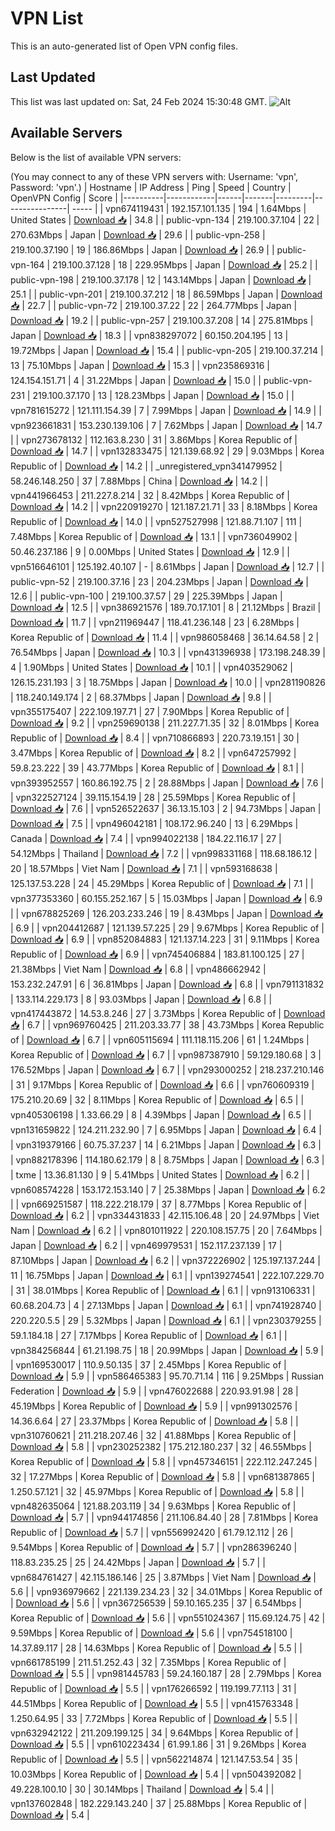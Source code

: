 # VPN List

This is an auto-generated list of Open VPN config files.

## Last Updated

This list was last updated on: Sat, 24 Feb 2024 15:30:48 GMT.
![Alt](https://repobeats.axiom.co/api/embed/186b98318ef1479477931607c1ad7d823f12451f.svg "Repobeats analytics image")

## Available Servers

Below is the list of available VPN servers:

(You may connect to any of these VPN servers with: Username: 'vpn', Password: 'vpn'.)
| Hostname | IP Address | Ping | Speed | Country | OpenVPN Config | Score |
|----------|------------|------|-------|---------|----------------| ----- |
| vpn674119431 | 192.157.101.135 | 194 | 1.64Mbps | United States | [Download 📥](./configs/server_0_US.ovpn) | 34.8 |
| public-vpn-134 | 219.100.37.104 | 22 | 270.63Mbps | Japan | [Download 📥](./configs/server_1_JP.ovpn) | 29.6 |
| public-vpn-258 | 219.100.37.190 | 19 | 186.86Mbps | Japan | [Download 📥](./configs/server_2_JP.ovpn) | 26.9 |
| public-vpn-164 | 219.100.37.128 | 18 | 229.95Mbps | Japan | [Download 📥](./configs/server_3_JP.ovpn) | 25.2 |
| public-vpn-198 | 219.100.37.178 | 12 | 143.14Mbps | Japan | [Download 📥](./configs/server_4_JP.ovpn) | 25.1 |
| public-vpn-201 | 219.100.37.212 | 18 | 86.59Mbps | Japan | [Download 📥](./configs/server_5_JP.ovpn) | 22.7 |
| public-vpn-72 | 219.100.37.22 | 22 | 264.77Mbps | Japan | [Download 📥](./configs/server_6_JP.ovpn) | 19.2 |
| public-vpn-257 | 219.100.37.208 | 14 | 275.81Mbps | Japan | [Download 📥](./configs/server_7_JP.ovpn) | 18.3 |
| vpn838297072 | 60.150.204.195 | 13 | 19.72Mbps | Japan | [Download 📥](./configs/server_8_JP.ovpn) | 15.4 |
| public-vpn-205 | 219.100.37.214 | 13 | 75.10Mbps | Japan | [Download 📥](./configs/server_9_JP.ovpn) | 15.3 |
| vpn235869316 | 124.154.151.71 | 4 | 31.22Mbps | Japan | [Download 📥](./configs/server_10_JP.ovpn) | 15.0 |
| public-vpn-231 | 219.100.37.170 | 13 | 128.23Mbps | Japan | [Download 📥](./configs/server_11_JP.ovpn) | 15.0 |
| vpn781615272 | 121.111.154.39 | 7 | 7.99Mbps | Japan | [Download 📥](./configs/server_12_JP.ovpn) | 14.9 |
| vpn923661831 | 153.230.139.106 | 7 | 7.62Mbps | Japan | [Download 📥](./configs/server_13_JP.ovpn) | 14.7 |
| vpn273678132 | 112.163.8.230 | 31 | 3.86Mbps | Korea Republic of | [Download 📥](./configs/server_14_KR.ovpn) | 14.7 |
| vpn132833475 | 121.139.68.92 | 29 | 9.03Mbps | Korea Republic of | [Download 📥](./configs/server_15_KR.ovpn) | 14.2 |
| _unregistered_vpn341479952 | 58.246.148.250 | 37 | 7.88Mbps | China | [Download 📥](./configs/server_16_CN.ovpn) | 14.2 |
| vpn441966453 | 211.227.8.214 | 32 | 8.42Mbps | Korea Republic of | [Download 📥](./configs/server_17_KR.ovpn) | 14.2 |
| vpn220919270 | 121.187.21.71 | 33 | 8.18Mbps | Korea Republic of | [Download 📥](./configs/server_18_KR.ovpn) | 14.0 |
| vpn527527998 | 121.88.71.107 | 111 | 7.48Mbps | Korea Republic of | [Download 📥](./configs/server_19_KR.ovpn) | 13.1 |
| vpn736049902 | 50.46.237.186 | 9 | 0.00Mbps | United States | [Download 📥](./configs/server_20_US.ovpn) | 12.9 |
| vpn516646101 | 125.192.40.107 | - | 8.61Mbps | Japan | [Download 📥](./configs/server_21_JP.ovpn) | 12.7 |
| public-vpn-52 | 219.100.37.16 | 23 | 204.23Mbps | Japan | [Download 📥](./configs/server_22_JP.ovpn) | 12.6 |
| public-vpn-100 | 219.100.37.57 | 29 | 225.39Mbps | Japan | [Download 📥](./configs/server_23_JP.ovpn) | 12.5 |
| vpn386921576 | 189.70.17.101 | 8 | 21.12Mbps | Brazil | [Download 📥](./configs/server_24_BR.ovpn) | 11.7 |
| vpn211969447 | 118.41.236.148 | 23 | 6.28Mbps | Korea Republic of | [Download 📥](./configs/server_25_KR.ovpn) | 11.4 |
| vpn986058468 | 36.14.64.58 | 2 | 76.54Mbps | Japan | [Download 📥](./configs/server_26_JP.ovpn) | 10.3 |
| vpn431396938 | 173.198.248.39 | 4 | 1.90Mbps | United States | [Download 📥](./configs/server_27_US.ovpn) | 10.1 |
| vpn403529062 | 126.15.231.193 | 3 | 18.75Mbps | Japan | [Download 📥](./configs/server_28_JP.ovpn) | 10.0 |
| vpn281190826 | 118.240.149.174 | 2 | 68.37Mbps | Japan | [Download 📥](./configs/server_29_JP.ovpn) | 9.8 |
| vpn355175407 | 222.109.197.71 | 27 | 7.90Mbps | Korea Republic of | [Download 📥](./configs/server_30_KR.ovpn) | 9.2 |
| vpn259690138 | 211.227.71.35 | 32 | 8.01Mbps | Korea Republic of | [Download 📥](./configs/server_31_KR.ovpn) | 8.4 |
| vpn710866893 | 220.73.19.151 | 30 | 3.47Mbps | Korea Republic of | [Download 📥](./configs/server_32_KR.ovpn) | 8.2 |
| vpn647257992 | 59.8.23.222 | 39 | 43.77Mbps | Korea Republic of | [Download 📥](./configs/server_33_KR.ovpn) | 8.1 |
| vpn393952557 | 160.86.192.75 | 2 | 28.88Mbps | Japan | [Download 📥](./configs/server_34_JP.ovpn) | 7.6 |
| vpn322527124 | 39.115.154.19 | 28 | 25.59Mbps | Korea Republic of | [Download 📥](./configs/server_35_KR.ovpn) | 7.6 |
| vpn526522637 | 36.13.15.103 | 2 | 94.73Mbps | Japan | [Download 📥](./configs/server_36_JP.ovpn) | 7.5 |
| vpn496042181 | 108.172.96.240 | 13 | 6.29Mbps | Canada | [Download 📥](./configs/server_37_CA.ovpn) | 7.4 |
| vpn994022138 | 184.22.116.17 | 27 | 54.12Mbps | Thailand | [Download 📥](./configs/server_38_TH.ovpn) | 7.2 |
| vpn998331168 | 118.68.186.12 | 20 | 18.57Mbps | Viet Nam | [Download 📥](./configs/server_39_VN.ovpn) | 7.1 |
| vpn593168638 | 125.137.53.228 | 24 | 45.29Mbps | Korea Republic of | [Download 📥](./configs/server_40_KR.ovpn) | 7.1 |
| vpn377353360 | 60.155.252.167 | 5 | 15.03Mbps | Japan | [Download 📥](./configs/server_41_JP.ovpn) | 6.9 |
| vpn678825269 | 126.203.233.246 | 19 | 8.43Mbps | Japan | [Download 📥](./configs/server_42_JP.ovpn) | 6.9 |
| vpn204412687 | 121.139.57.225 | 29 | 9.67Mbps | Korea Republic of | [Download 📥](./configs/server_43_KR.ovpn) | 6.9 |
| vpn852084883 | 121.137.14.223 | 31 | 9.11Mbps | Korea Republic of | [Download 📥](./configs/server_44_KR.ovpn) | 6.9 |
| vpn745406884 | 183.81.100.125 | 27 | 21.38Mbps | Viet Nam | [Download 📥](./configs/server_45_VN.ovpn) | 6.8 |
| vpn486662942 | 153.232.247.91 | 6 | 36.81Mbps | Japan | [Download 📥](./configs/server_46_JP.ovpn) | 6.8 |
| vpn791131832 | 133.114.229.173 | 8 | 93.03Mbps | Japan | [Download 📥](./configs/server_47_JP.ovpn) | 6.8 |
| vpn417443872 | 14.53.8.246 | 27 | 3.73Mbps | Korea Republic of | [Download 📥](./configs/server_48_KR.ovpn) | 6.7 |
| vpn969760425 | 211.203.33.77 | 38 | 43.73Mbps | Korea Republic of | [Download 📥](./configs/server_49_KR.ovpn) | 6.7 |
| vpn605115694 | 111.118.115.206 | 61 | 1.24Mbps | Korea Republic of | [Download 📥](./configs/server_50_KR.ovpn) | 6.7 |
| vpn987387910 | 59.129.180.68 | 3 | 176.52Mbps | Japan | [Download 📥](./configs/server_51_JP.ovpn) | 6.7 |
| vpn293000252 | 218.237.210.146 | 31 | 9.17Mbps | Korea Republic of | [Download 📥](./configs/server_52_KR.ovpn) | 6.6 |
| vpn760609319 | 175.210.20.69 | 32 | 8.11Mbps | Korea Republic of | [Download 📥](./configs/server_53_KR.ovpn) | 6.5 |
| vpn405306198 | 1.33.66.29 | 8 | 4.39Mbps | Japan | [Download 📥](./configs/server_54_JP.ovpn) | 6.5 |
| vpn131659822 | 124.211.232.90 | 7 | 6.95Mbps | Japan | [Download 📥](./configs/server_55_JP.ovpn) | 6.4 |
| vpn319379166 | 60.75.37.237 | 14 | 6.21Mbps | Japan | [Download 📥](./configs/server_56_JP.ovpn) | 6.3 |
| vpn882178396 | 114.180.62.179 | 8 | 8.75Mbps | Japan | [Download 📥](./configs/server_57_JP.ovpn) | 6.3 |
| txme | 13.36.81.130 | 9 | 5.41Mbps | United States | [Download 📥](./configs/server_58_US.ovpn) | 6.2 |
| vpn608574228 | 153.172.153.140 | 7 | 25.38Mbps | Japan | [Download 📥](./configs/server_59_JP.ovpn) | 6.2 |
| vpn669251587 | 118.222.218.179 | 37 | 8.77Mbps | Korea Republic of | [Download 📥](./configs/server_60_KR.ovpn) | 6.2 |
| vpn334431833 | 42.115.106.48 | 20 | 24.97Mbps | Viet Nam | [Download 📥](./configs/server_61_VN.ovpn) | 6.2 |
| vpn801011922 | 220.108.157.75 | 20 | 7.64Mbps | Japan | [Download 📥](./configs/server_62_JP.ovpn) | 6.2 |
| vpn469979531 | 152.117.237.139 | 17 | 87.10Mbps | Japan | [Download 📥](./configs/server_63_JP.ovpn) | 6.2 |
| vpn372226902 | 125.197.137.244 | 11 | 16.75Mbps | Japan | [Download 📥](./configs/server_64_JP.ovpn) | 6.1 |
| vpn139274541 | 222.107.229.70 | 31 | 38.01Mbps | Korea Republic of | [Download 📥](./configs/server_65_KR.ovpn) | 6.1 |
| vpn913106331 | 60.68.204.73 | 4 | 27.13Mbps | Japan | [Download 📥](./configs/server_66_JP.ovpn) | 6.1 |
| vpn741928740 | 220.220.5.5 | 29 | 5.32Mbps | Japan | [Download 📥](./configs/server_67_JP.ovpn) | 6.1 |
| vpn230379255 | 59.1.184.18 | 27 | 7.17Mbps | Korea Republic of | [Download 📥](./configs/server_68_KR.ovpn) | 6.1 |
| vpn384256844 | 61.21.198.75 | 18 | 20.99Mbps | Japan | [Download 📥](./configs/server_69_JP.ovpn) | 5.9 |
| vpn169530017 | 110.9.50.135 | 37 | 2.45Mbps | Korea Republic of | [Download 📥](./configs/server_70_KR.ovpn) | 5.9 |
| vpn586465383 | 95.70.71.14 | 116 | 9.25Mbps | Russian Federation | [Download 📥](./configs/server_71_RU.ovpn) | 5.9 |
| vpn476022688 | 220.93.91.98 | 28 | 45.19Mbps | Korea Republic of | [Download 📥](./configs/server_72_KR.ovpn) | 5.9 |
| vpn991302576 | 14.36.6.64 | 27 | 23.37Mbps | Korea Republic of | [Download 📥](./configs/server_73_KR.ovpn) | 5.8 |
| vpn310760621 | 211.218.207.46 | 32 | 41.88Mbps | Korea Republic of | [Download 📥](./configs/server_74_KR.ovpn) | 5.8 |
| vpn230252382 | 175.212.180.237 | 32 | 46.55Mbps | Korea Republic of | [Download 📥](./configs/server_75_KR.ovpn) | 5.8 |
| vpn457346151 | 222.112.247.245 | 32 | 17.27Mbps | Korea Republic of | [Download 📥](./configs/server_76_KR.ovpn) | 5.8 |
| vpn681387865 | 1.250.57.121 | 32 | 45.97Mbps | Korea Republic of | [Download 📥](./configs/server_77_KR.ovpn) | 5.8 |
| vpn482635064 | 121.88.203.119 | 34 | 9.63Mbps | Korea Republic of | [Download 📥](./configs/server_78_KR.ovpn) | 5.7 |
| vpn944174856 | 211.106.84.40 | 28 | 7.81Mbps | Korea Republic of | [Download 📥](./configs/server_79_KR.ovpn) | 5.7 |
| vpn556992420 | 61.79.12.112 | 26 | 9.54Mbps | Korea Republic of | [Download 📥](./configs/server_80_KR.ovpn) | 5.7 |
| vpn286396240 | 118.83.235.25 | 25 | 24.42Mbps | Japan | [Download 📥](./configs/server_81_JP.ovpn) | 5.7 |
| vpn684761427 | 42.115.186.146 | 25 | 3.87Mbps | Viet Nam | [Download 📥](./configs/server_82_VN.ovpn) | 5.6 |
| vpn936979662 | 221.139.234.23 | 32 | 34.01Mbps | Korea Republic of | [Download 📥](./configs/server_83_KR.ovpn) | 5.6 |
| vpn367256539 | 59.10.165.235 | 37 | 6.54Mbps | Korea Republic of | [Download 📥](./configs/server_84_KR.ovpn) | 5.6 |
| vpn551024367 | 115.69.124.75 | 42 | 9.59Mbps | Korea Republic of | [Download 📥](./configs/server_85_KR.ovpn) | 5.6 |
| vpn754518100 | 14.37.89.117 | 28 | 14.63Mbps | Korea Republic of | [Download 📥](./configs/server_86_KR.ovpn) | 5.5 |
| vpn661785199 | 211.51.252.43 | 32 | 7.35Mbps | Korea Republic of | [Download 📥](./configs/server_87_KR.ovpn) | 5.5 |
| vpn981445783 | 59.24.160.187 | 28 | 2.79Mbps | Korea Republic of | [Download 📥](./configs/server_88_KR.ovpn) | 5.5 |
| vpn176266592 | 119.199.77.113 | 31 | 44.51Mbps | Korea Republic of | [Download 📥](./configs/server_89_KR.ovpn) | 5.5 |
| vpn415763348 | 1.250.64.95 | 33 | 7.72Mbps | Korea Republic of | [Download 📥](./configs/server_90_KR.ovpn) | 5.5 |
| vpn632942122 | 211.209.199.125 | 34 | 9.64Mbps | Korea Republic of | [Download 📥](./configs/server_91_KR.ovpn) | 5.5 |
| vpn610223434 | 61.99.1.86 | 31 | 9.26Mbps | Korea Republic of | [Download 📥](./configs/server_92_KR.ovpn) | 5.5 |
| vpn562214874 | 121.147.53.54 | 35 | 10.03Mbps | Korea Republic of | [Download 📥](./configs/server_93_KR.ovpn) | 5.4 |
| vpn504392082 | 49.228.100.10 | 30 | 30.14Mbps | Thailand | [Download 📥](./configs/server_94_TH.ovpn) | 5.4 |
| vpn137602848 | 182.229.143.240 | 37 | 25.88Mbps | Korea Republic of | [Download 📥](./configs/server_95_KR.ovpn) | 5.4 |
